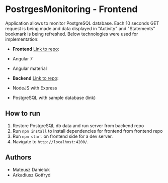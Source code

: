 # PostrgesMonitoring - Frontend
Application allows to monitor PostgreSQL database. Each 10 seconds GET request is being made and data displayed in "Activity" and "Statements" bookmark is being refreshed. Below technologies were used for implementation:
- **Frontend** [Link to repo](https://github.com/danielu221/postgres-monitoring-front):
- Angular 7
- Angular material

- **Backend** [Link to repo](https://github.com/danielu221/postgres-monitoring):
- NodeJS with Express
- PostgreSQL with sample database (link)

## How to run

1. Restore PostgreSQL db data and run server from backend repo 
2. Run `npm install` to install dependencies for frontend from frontend repo 
3. Run `npm start` on frontend side for a dev server. 
4. Navigate to `http://localhost:4200/`.

## Authors
- Mateusz Danieluk
- Arkadiusz Gotfryd
